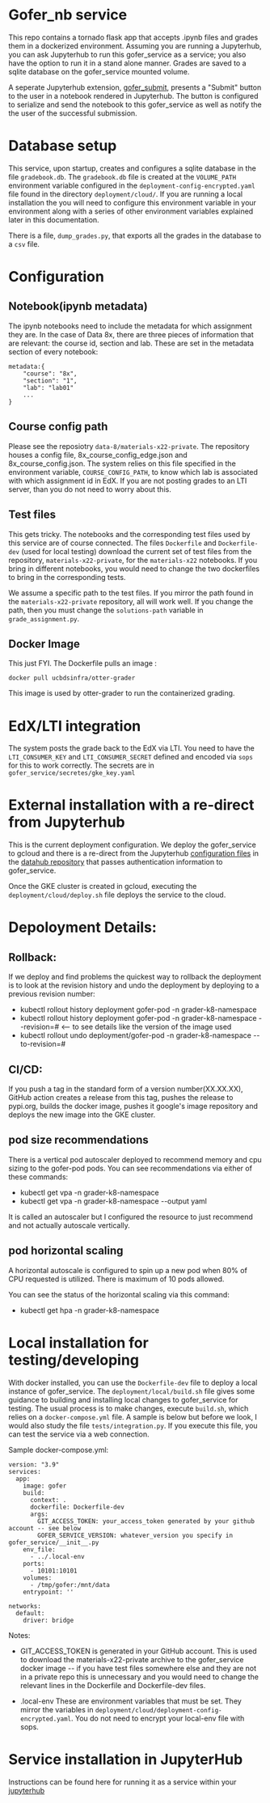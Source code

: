 # Gofer_nb service

This repo contains a tornado flask app that accepts .ipynb files and grades them in a dockerized environment. Assuming you are running a Jupyterhub, you can ask Jupyterhub to run this gofer_service as a service; you also have the option to run it in a stand alone manner. Grades are saved to a sqlite database on the gofer_service mounted volume.

A seperate Jupyterhub extension, [gofer_submit](https://github.com/data-8/gofer_submit), presents a "Submit" button to the user in a notebook rendered in Jupyterhub. The button is configured to serialize and send the notebook to this gofer_service as well as notify the the user of the successful submission.

# Database setup

This service, upon startup, creates and configures a sqlite database in the file `gradebook.db`. The `gradebook.db` file is created at the `VOLUME_PATH` environment variable configured in the `deployment-config-encrypted.yaml` file found in the directory `deployment/cloud/`.  If you are running a local installation the you will need to configure this environment variable in your environment along with a series of other environment variables explained later in this documentation.

There is a file, `dump_grades.py`, that exports all the grades in the database to a `csv` file.

# Configuration

## Notebook(ipynb metadata)
The ipynb notebooks need to include the metadata for which assignment they are. In the case of Data 8x, there are three pieces of information that are relevant: the course id, section and lab. These are set in the metadata section of every notebook:
```
metadata:{
    "course": "8x",
    "section": "1",
    "lab": "lab01"
    ...
}
```

## Course config path
Please see the reposiotry `data-8/materials-x22-private`. The repository houses a config file, 8x_course_config_edge.json and 8x_course_config.json. The system relies on this file specified in the environment variable, `COURSE_CONFIG_PATH`, to know which lab is associated with which assignment id in EdX. If you are not posting grades to an LTI server, than you do not need to worry about this.


## Test files
This gets tricky. The notebooks and the corresponding test files used by this service are of course connected. The files `Dockerfile` and `Dockerfile-dev` (used for local testing) download the current set of test files from the repository, `materials-x22-private`, for the `materials-x22` notebooks. If you bring in different notebooks, you would need to change the two dockerfiles to bring in the corresponding tests. 

We assume a specific path to the test files. If you mirror the path found in the `materials-x22-private` repository, all will work well. If you change the path, then you must change the `solutions-path` variable in `grade_assignment.py`.

## Docker Image
This just FYI. The Dockerfile pulls an image : 
```
docker pull ucbdsinfra/otter-grader
```
This image is used by otter-grader to run the containerized grading.

# EdX/LTI integration

The system posts the grade back to the EdX via LTI. You need to have the `LTI_CONSUMER_KEY` and `LTI_CONSUMER_SECRET` defined and encoded via `sops` for this to work correctly. The secrets are in `gofer_service/secretes/gke_key.yaml`

# External installation with a re-direct from Jupyterhub

This is the current deployment configuration. We deploy the gofer_service to gcloud and there is a re-direct from the Jupyterhub [configuration files](https://github.com/berkeley-dsep-infra/datahub/blob/7fed76f46e3636b3be225f1b149911aa9f1c6b1b/deployments/data8x/config/common.yaml#L22) in the [datahub repository](https://github.com/berkeley-dsep-infra/datahub/tree/staging/deployments/data8x/config) that passes authentication information to gofer_service.

Once the GKE cluster is created in gcloud, executing the `deployment/cloud/deploy.sh` file  deploys the service to the cloud. 

# Depoloyment Details:
## Rollback: 
If we deploy and find problems the quickest way to rollback the deployment is to look at the revision history and undo the deployment by deploying to a previous revision number:
- kubectl rollout history deployment gofer-pod -n grader-k8-namespace
- kubectl rollout history deployment gofer-pod -n grader-k8-namespace --revision=# <-- to see details like the version of the image used
- kubectl rollout undo deployment/gofer-pod -n grader-k8-namespace --to-revision=#

## CI/CD:
If you push a tag in the standard form of a version number(XX.XX.XX), GitHub action creates a release from this tag, pushes the release to pypi.org, builds the docker image, pushes it google's image repository and deploys the new image into the GKE cluster.

## pod size recommendations
There is a vertical pod autoscaler deployed to recommend memory and cpu sizing to the gofer-pod pods.
You can see recommendations via either of these commands:
- kubectl get vpa -n grader-k8-namespace
- kubectl get vpa -n grader-k8-namespace --output yaml

It is called an autoscaler but I configured the resource to just recommend and not actually autoscale vertically.

## pod horizontal scaling
A horizontal autoscale is configured to spin up a new pod when 80% of CPU requested is utilized. There is maximum
of 10 pods allowed.

You can see the status of the horizontal scaling via this command:
- kubectl get hpa -n grader-k8-namespace

# Local installation for testing/developing

With docker installed, you can use the `Dockerfile-dev` file to deploy a local instance of gofer_service. The `deployment/local/build.sh` file gives some guidance to building and installing local changes to gofer_service for testing. The usual process is to make changes, execute `build.sh`, which relies on a `docker-compose.yml` file. A sample is below but before we look, I would also study the file `tests/integration.py`. If you execute this file, you can test the service via a web connection. 

Sample docker-compose.yml:
```
version: "3.9"
services:
  app:
    image: gofer
    build:
      context: .
      dockerfile: Dockerfile-dev
      args:
        GIT_ACCESS_TOKEN: your_access_token generated by your github account -- see below
        GOFER_SERVICE_VERSION: whatever_version you specify in gofer_service/__init__.py
    env_file:
      - ../.local-env
    ports:
      - 10101:10101
    volumes:
      - /tmp/gofer:/mnt/data
    entrypoint: ''

networks:
  default:
    driver: bridge
```

Notes:
- GIT_ACCESS_TOKEN is generated in your GitHub account. This is used to download the materials-x22-private archive to the gofer_service docker image -- if you have test files somewhere else and they are not in a private repo this is unnecessary and you would need to change the relevant lines in the Dockerfile and Dockerfile-dev files.

- .local-env These are environment variables that must be set. They mirror the variables in  `deployment/cloud/deployment-config-encrypted.yaml`. You do not need to encrypt your local-env file with sops. 

# Service installation in JupyterHub

Instructions can be found here for running it as a service within your [jupyterhub](https://jupyterhub.readthedocs.io/en/stable/reference/services.html#launching-a-hub-managed-service)

